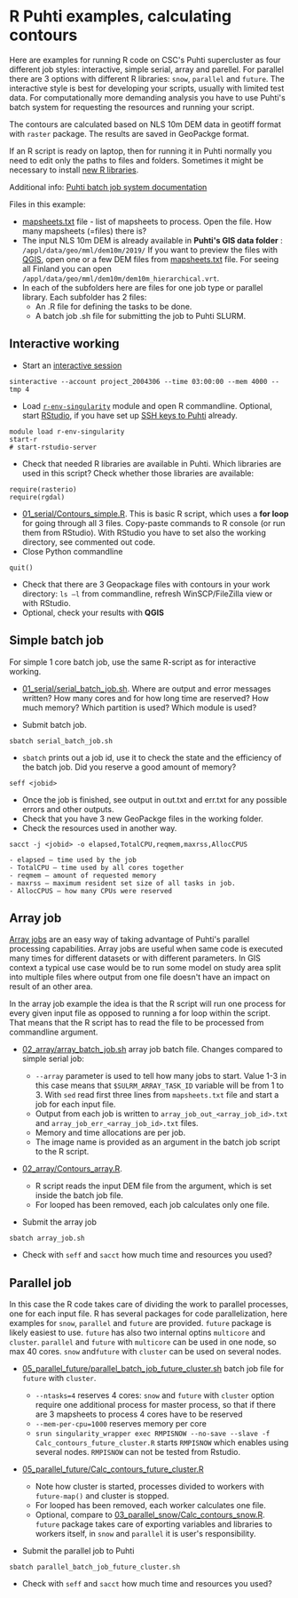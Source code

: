 # R Puhti examples, calculating contours
Here are examples for running R code on CSC's Puhti supercluster as four different job styles: interactive, simple serial, array and parellel. For parallel there are 3 options with different R libraries: `snow`, `parallel` and `future`. The interactive style is best for developing your scripts, usually with limited test data. For computationally more demanding analysis you have to use Puhti's batch system for requesting the resources and running your script. 

The contours are calculated based on NLS 10m DEM data in geotiff format with `raster` package. The results are saved in GeoPackge format. 

If an R script is ready on laptop, then for running it in Puhti normally you need to edit only the paths to files and folders. Sometimes it might be necessary to install [new R libraries](https://docs.csc.fi/apps/r-env-singularity/#r-package-installations).

Additional info: [Puhti batch job system documentation](https://docs.csc.fi/computing/running/creating-job-scripts/)

Files in this example:
* [mapsheets.txt](mapsheets.txt) file - list of mapsheets to process. Open the file. How many mapsheets (=files) there is?
* The input NLS 10m DEM is already available in **Puhti&#39;s GIS data folder** : `/appl/data/geo/mml/dem10m/2019/` If you want to preview the files with [QGIS](https://docs.csc.fi/apps/qgis/), open one or a few DEM files from [mapsheets.txt](mapsheets.txt) file. For seeing all Finland you can open `/appl/data/geo/mml/dem10m/dem10m_hierarchical.vrt`.
* In each of the subfolders here are files for one job type or parallel library. Each subfolder has 2 files:
    * An .R file for defining the tasks to be done.
    * A batch job .sh file for submitting the job to Puhti SLURM.

## Interactive working 

* Start an [interactive session](https://docs.csc.fi/computing/running/interactive-usage/)
```
sinteractive --account project_2004306 --time 03:00:00 --mem 4000 --tmp 4
```
* Load [`r-env-singularity`](https://docs.csc.fi/apps/r-env-for-gis/) module and open R commandline. Optional, start [RStudio](https://docs.csc.fi/apps/r-env-singularity/#interactive-use-on-a-compute-node), if you have set up [SSH keys to Puhti](https://docs.csc.fi/computing/connecting/#setting-up-ssh-keys) already. 
```
module load r-env-singularity
start-r
# start-rstudio-server
```
* Check that needed R libraries are available in Puhti. Which libraries are used in this script? Check whether those libraries are available: 
```
require(rasterio)
require(rgdal)
```
* [01_serial/Contours_simple.R](01_serial/Contours_simple.R). This is basic R script, which uses a **for loop** for going through all 3 files. Copy-paste commands to R console (or run them from RStudio). With RStudio you have to set also the working directory, see commented out code.
* Close Python commandline
```
quit()
```
* Check that there are 3 Geopackage files with contours in your work directory: `ls –l` from commandline, refresh WinSCP/FileZilla view or with RStudio.
* Optional, check your results with **QGIS**

## Simple batch job
For simple 1 core batch job, use the same R-script as for interactive working.

* [01_serial/serial_batch_job.sh](01_serial/serial_batch_job.sh). Where are output and error messages written? How many cores and for how long time are reserved? How much memory? Which partition is used? Which module is used?

* Submit batch job. 
```
sbatch serial_batch_job.sh
``` 
* `sbatch` prints out a job id, use it to check the state and the efficiency of the batch job. Did you reserve a good amount of memory?
```
seff <jobid>
```
* Once the job is finished, see output in out.txt and err.txt for any possible errors and other outputs. 
* Check that you have 3 new GeoPackge files in the working folder.
* Check the resources used in another way. 
```
sacct -j <jobid> -o elapsed,TotalCPU,reqmem,maxrss,AllocCPUS
```

	- elapsed – time used by the job
	- TotalCPU – time used by all cores together
	- reqmem – amount of requested memory
	- maxrss – maximum resident set size of all tasks in job.
	- AllocCPUS – how many CPUs were reserved

## Array job
[Array jobs](https://docs.csc.fi/computing/running/array-jobs/) are an easy way of taking advantage of Puhti's parallel processing capabilities. Array jobs are useful when same code is executed many times for different datasets or with different parameters. In GIS context a typical use case would be to run some model on study area split into multiple files where output from one file doesn't have an impact on result of an other area. 

In the array job example the idea is that the R script will run one process for every given input file as opposed to running a for loop within the script. That means that the R script has to read the file to be processed from commandline  argument. 

* [02_array/array_batch_job.sh](02_array/array_batch_job.sh) array job batch file. Changes compared to simple serial job:
    * `--array` parameter is used to tell how many jobs to start. Value 1-3 in this case means that `$SULRM_ARRAY_TASK_ID` variable will be from 1 to 3. With `sed` read first three lines from `mapsheets.txt` file and start a job for each input file. 
	* Output from each job is written to `array_job_out_<array_job_id>.txt` and `array_job_err_<array_job_id>.txt` files. 
	* Memory and time allocations are per job.
	* The image name is provided as an argument in the batch job script to the R script. 
	
* [02_array/Contours_array.R](02_array/Contours_array.R). 
    * R script reads the input DEM file from the argument, which is set inside the batch job file. 
	* For looped has been removed, each job calculates only one file.
	
* Submit the array job
```
sbatch array_job.sh
```
* Check with `seff` and `sacct` how much time and resources you used?

## Parallel job 
In this case the R code takes care of dividing the work to parallel processes, one for each input file.  R has several packages for code parallelization, here examples for `snow`, `parallel` and `future` are provided. `future` package is likely easiest to use. `future` has also two internal optins `multicore` and `cluster`. `parallel` and `future` with `multicore` can be used in one node, so max 40 cores. `snow` and`future` with `cluster` can be used on several nodes. 

* [05_parallel_future/parallel_batch_job_future_cluster.sh](05_parallel_future/parallel_batch_job_future_cluster.sh) batch job file for `future` with `cluster`.
	* `--ntasks=4` reserves 4 cores: `snow` and `future` with `cluster` option require one additional process for master process, so that if there are 3 mapsheets to process 4 cores have to be reserved
	* `--mem-per-cpu=1000` reserves memory per core
	* `srun singularity_wrapper exec RMPISNOW --no-save --slave -f Calc_contours_future_cluster.R` starts `RMPISNOW` which enables using several nodes. `RMPISNOW` can not be tested from Rstudio.
*  [05_parallel_future/Calc_contours_future_cluster.R](05_parallel_future/Calc_contours_future_cluster.R)
	* Note how cluster is started, processes divided to workers with `future-map()` and cluster is stopped.
	* For looped has been removed, each worker calculates one file.
	* Optional, compare to [03_parallel_snow/Calc_contours_snow.R](03_parallel_snow/Calc_contours_snow.R). `future` package takes care of exporting variables and libraries to workers itself, in `snow` and `parallel` it is user's responsibility.

* Submit the parallel job to Puhti
```
sbatch parallel_batch_job_future_cluster.sh
```
* Check with `seff` and `sacct` how much time and resources you used?
